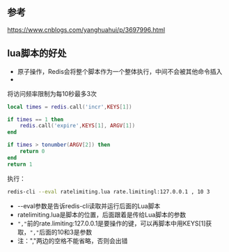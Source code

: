 ## 参考
https://www.cnblogs.com/yanghuahui/p/3697996.html

## lua脚本的好处
- 原子操作，Redis会将整个脚本作为一个整体执行，中间不会被其他命令插入
- 


将访问频率限制为每10秒最多3次
```lua
local times = redis.call('incr',KEYS[1])

if times == 1 then
    redis.call('expire',KEYS[1], ARGV[1])
end

if times > tonumber(ARGV[2]) then
    return 0
end
return 1
```

执行：
```bash
redis-cli --eval ratelimiting.lua rate.limitingl:127.0.0.1 , 10 3
```
- --eval参数是告诉redis-cli读取并运行后面的Lua脚本
- ratelimiting.lua是脚本的位置，后面跟着是传给Lua脚本的参数
- `","`前的rate.limiting:127.0.0.1是要操作的键，可以再脚本中用KEYS[1]获取，`","`后面的10和3是参数
- 注：","两边的空格不能省略，否则会出错